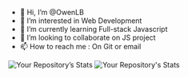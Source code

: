 - 👋 Hi, I’m @OwenLB
- 👀 I’m interested in Web Development
- 🌱 I’m currently learning Full-stack Javascript
- 💞️ I’m looking to collaborate on JS project
- 📫 How to reach me : On Git or email

![Your Repository’s Stats](https://github-readme-stats.vercel.app/api?username=OwenLB&show_icons=true) ![Your Repository's Stats](https://github-readme-stats.vercel.app/api/top-langs/?username=OwenLB&theme=blue-blue)

